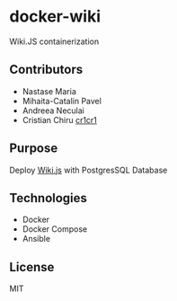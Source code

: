 # docker-wiki

Wiki.JS containerization

## Contributors
- Nastase Maria
- Mihaita-Catalin Pavel
- Andreea Neculai
- Cristian Chiru [cr1cr1](https://github.com/cr1cr1)

## Purpose

Deploy [Wiki.js](https://github.com/Requarks/wiki) with PostgresSQL Database

## Technologies

- Docker
- Docker Compose
- Ansible

## License

MIT
